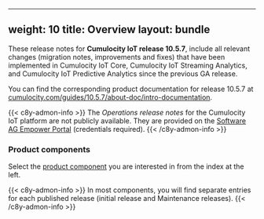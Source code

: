 
---
weight: 10
title: Overview
layout: bundle
---

These release notes for **Cumulocity IoT release 10.5.7**, include all relevant changes (migration notes, improvements and fixes) that have been implemented in Cumulocity IoT Core, Cumulocity IoT Streaming Analytics, and Cumulocity IoT Predictive Analytics since the previous GA release.

You can find the corresponding product documentation for release 10.5.7 at [cumulocity.com/guides/10.5.7/about-doc/intro-documentation](https://cumulocity.com/guides/10.5.7/about-doc/intro-documentation/).

{{< c8y-admon-info >}}
The *Operations release notes* for the Cumulocity IoT platform are not publicly available. They are provided on the [Software AG Empower Portal](https://empower.softwareag.com/) (credentials required).
{{< /c8y-admon-info >}}

### Product components

Select the [product component](/about/introduction/#component) you are interested in from the index at the left.

{{< c8y-admon-info >}}
In most components, you will find separate entries for each published release (initial release and Maintenance releases).
{{< /c8y-admon-info >}}
